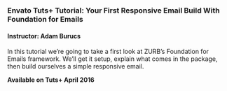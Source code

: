 ### Envato Tuts+ Tutorial: Your First Responsive Email Build With Foundation for Emails
#### Instructor: Adam Burucs

In this tutorial we’re going to take a first look at ZURB’s Foundation for Emails framework. We’ll get it setup, explain what comes in the package, then build ourselves a simple responsive email.

**Available on Tuts+ April 2016**
